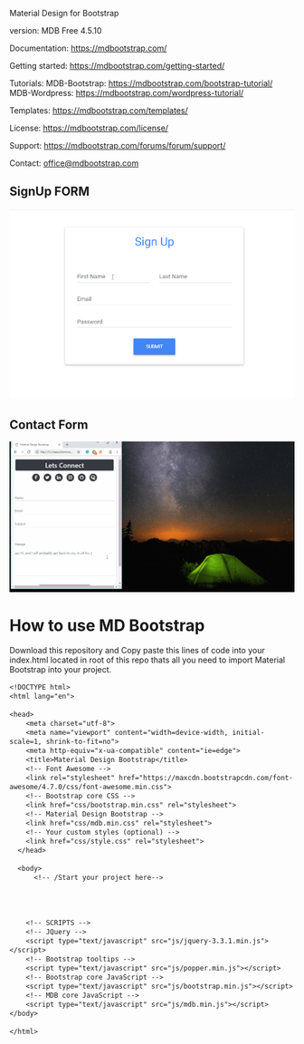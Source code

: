 Material Design for Bootstrap

version: MDB Free 4.5.10

Documentation:
https://mdbootstrap.com/

Getting started:
https://mdbootstrap.com/getting-started/

Tutorials:
MDB-Bootstrap: https://mdbootstrap.com/bootstrap-tutorial/
MDB-Wordpress: https://mdbootstrap.com/wordpress-tutorial/

Templates:
https://mdbootstrap.com/templates/

License:
https://mdbootstrap.com/license/

Support:
https://mdbootstrap.com/forums/forum/support/

Contact:
office@mdbootstrap.com
## SignUp FORM
![GitHub Logo](demo.gif)
## Contact Form
![Contact_Form](contact_form.gif)

# How to use MD Bootstrap
Download this repository and Copy paste this lines of code into your index.html located in root of this repo thats all you need to import Material Bootstrap into your project.

```
<!DOCTYPE html>
<html lang="en">

<head>
    <meta charset="utf-8">
    <meta name="viewport" content="width=device-width, initial-scale=1, shrink-to-fit=no">
    <meta http-equiv="x-ua-compatible" content="ie=edge">
    <title>Material Design Bootstrap</title>
    <!-- Font Awesome -->
    <link rel="stylesheet" href="https://maxcdn.bootstrapcdn.com/font-awesome/4.7.0/css/font-awesome.min.css">
    <!-- Bootstrap core CSS -->
    <link href="css/bootstrap.min.css" rel="stylesheet">
    <!-- Material Design Bootstrap -->
    <link href="css/mdb.min.css" rel="stylesheet">
    <!-- Your custom styles (optional) -->
    <link href="css/style.css" rel="stylesheet">
  </head>

  <body>
      <!-- /Start your project here-->
      
      
      

    <!-- SCRIPTS -->
    <!-- JQuery -->
    <script type="text/javascript" src="js/jquery-3.3.1.min.js"></script>
    <!-- Bootstrap tooltips -->
    <script type="text/javascript" src="js/popper.min.js"></script>
    <!-- Bootstrap core JavaScript -->
    <script type="text/javascript" src="js/bootstrap.min.js"></script>
    <!-- MDB core JavaScript -->
    <script type="text/javascript" src="js/mdb.min.js"></script>
</body>

</html>
```
